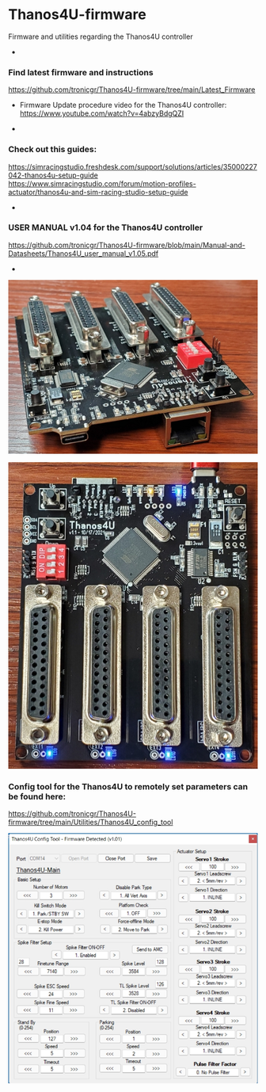 # Thanos4U-firmware
Firmware and utilities regarding the Thanos4U controller

-

### Find latest firmware and instructions
https://github.com/tronicgr/Thanos4U-firmware/tree/main/Latest_Firmware
- Firmware Update procedure video for the Thanos4U controller:
https://www.youtube.com/watch?v=4abzyBdgQZI

-

### Check out this guides: 
https://simracingstudio.freshdesk.com/support/solutions/articles/35000227042-thanos4u-setup-guide
https://www.simracingstudio.com/forum/motion-profiles-actuator/thanos4u-and-sim-racing-studio-setup-guide

-

### USER MANUAL v1.04 for the Thanos4U controller
https://github.com/tronicgr/Thanos4U-firmware/blob/main/Manual-and-Datasheets/Thanos4U_user_manual_v1.05.pdf

-

![Alt Text](https://github.com/tronicgr/Thanos4U-firmware/blob/main/media/IMG_20211129_183942_smsm.jpg)

![Alt Text](https://github.com/tronicgr/Thanos4U-firmware/blob/main/media/IMG_20211129_184343_smsm.jpg)

### Config tool for the Thanos4U to remotely set parameters can be found here:
https://github.com/tronicgr/Thanos4U-firmware/tree/main/Utilities/Thanos4U_config_tool

![Alt Text](https://github.com/tronicgr/Thanos4U-firmware/blob/main/Utilities/Thanos4U_config_tool/Thanos4U_config.jpg)
